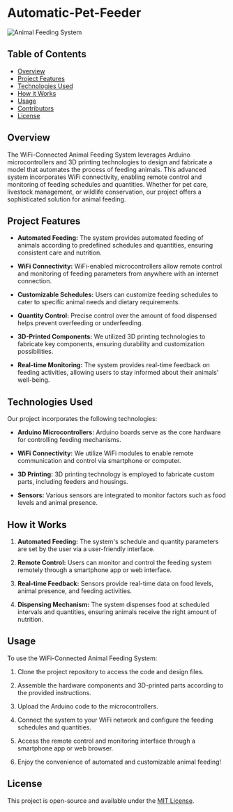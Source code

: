 # Automatic-Pet-Feeder

![Animal Feeding System](system_image.jpg)

## Table of Contents

- [Overview](#overview)
- [Project Features](#project-features)
- [Technologies Used](#technologies-used)
- [How it Works](#how-it-works)
- [Usage](#usage)
- [Contributors](#contributors)
- [License](#license)

## Overview

The WiFi-Connected Animal Feeding System leverages Arduino microcontrollers and 3D printing technologies to design and fabricate a model that automates the process of feeding animals. This advanced system incorporates WiFi connectivity, enabling remote control and monitoring of feeding schedules and quantities. Whether for pet care, livestock management, or wildlife conservation, our project offers a sophisticated solution for animal feeding.

## Project Features

- **Automated Feeding:** The system provides automated feeding of animals according to predefined schedules and quantities, ensuring consistent care and nutrition.

- **WiFi Connectivity:** WiFi-enabled microcontrollers allow remote control and monitoring of feeding parameters from anywhere with an internet connection.

- **Customizable Schedules:** Users can customize feeding schedules to cater to specific animal needs and dietary requirements.

- **Quantity Control:** Precise control over the amount of food dispensed helps prevent overfeeding or underfeeding.

- **3D-Printed Components:** We utilized 3D printing technologies to fabricate key components, ensuring durability and customization possibilities.

- **Real-time Monitoring:** The system provides real-time feedback on feeding activities, allowing users to stay informed about their animals' well-being.

## Technologies Used

Our project incorporates the following technologies:

- **Arduino Microcontrollers:** Arduino boards serve as the core hardware for controlling feeding mechanisms.

- **WiFi Connectivity:** We utilize WiFi modules to enable remote communication and control via smartphone or computer.

- **3D Printing:** 3D printing technology is employed to fabricate custom parts, including feeders and housings.

- **Sensors:** Various sensors are integrated to monitor factors such as food levels and animal presence.

## How it Works

1. **Automated Feeding:** The system's schedule and quantity parameters are set by the user via a user-friendly interface.

2. **Remote Control:** Users can monitor and control the feeding system remotely through a smartphone app or web interface.

3. **Real-time Feedback:** Sensors provide real-time data on food levels, animal presence, and feeding activities.

4. **Dispensing Mechanism:** The system dispenses food at scheduled intervals and quantities, ensuring animals receive the right amount of nutrition.

## Usage

To use the WiFi-Connected Animal Feeding System:

1. Clone the project repository to access the code and design files.

2. Assemble the hardware components and 3D-printed parts according to the provided instructions.

3. Upload the Arduino code to the microcontrollers.

4. Connect the system to your WiFi network and configure the feeding schedules and quantities.

5. Access the remote control and monitoring interface through a smartphone app or web browser.

6. Enjoy the convenience of automated and customizable animal feeding!

## License

This project is open-source and available under the [MIT License](LICENSE).

